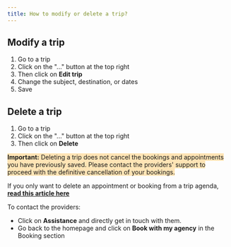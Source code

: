 ```yaml
---
title: How to modify or delete a trip?
---
```


## Modify a trip

1. Go to a trip
2. Click on the "..." button at the top right
3. Then click on **Edit trip**
4. Change the subject, destination, or dates
5. Save

## Delete a trip

1. Go to a trip
2. Click on the "..." button at the top right
3. Then click on **Delete**

<span style="background-color:moccasin;">**Important:** </span><span style="background-color:moccasin;">Deleting a trip does not cancel the bookings and appointments you have previously saved. Please contact the providers' support to proceed with the definitive cancellation of your bookings.</span>

If you only want to delete an appointment or booking from a trip agenda, **[read this article here](/en/trips-management/modify-or-delete-appointment)**

To contact the providers:

* Click on **Assistance** and directly get in touch with them.
* Go back to the homepage and click on **Book with my agency** in the Booking section